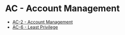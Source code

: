 # AC - Account Management

* [AC-2 - Account Management](NIST-800-53-AC-2.md)
* [AC-6 - Least Privilege](NIST-800-53-AC-6.md)
